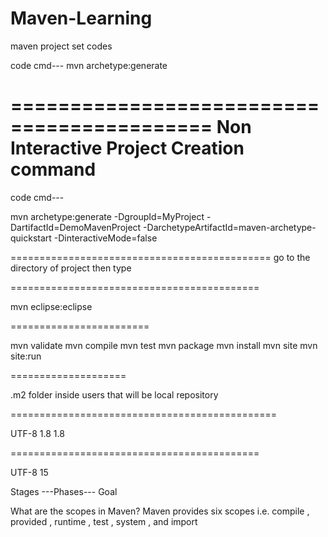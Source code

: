 # Maven-Learning

maven project set codes



code cmd--- mvn archetype:generate



===========================================
Non Interactive Project Creation command
============================================
code cmd---

 mvn archetype:generate -DgroupId=MyProject 
-DartifactId=DemoMavenProject
-DarchetypeArtifactId=maven-archetype-quickstart -DinteractiveMode=false


=============================================
go to the directory of project then type

===========================================

mvn eclipse:eclipse

========================

mvn validate
mvn compile
mvn test
mvn package
mvn install
mvn site
mvn site:run

====================


.m2 folder inside users that will be local repository



==============================================

<properties>
        <project.build.sourceEncoding>UTF-8</project.build.sourceEncoding>
        <maven.compiler.source>1.8</maven.compiler.source>
        <maven.compiler.target>1.8</maven.compiler.target>
</properties>

===========================================

 <!--modern-->
  <properties>
    <project.build.sourceEncoding>UTF-8</project.build.sourceEncoding>
    <maven.compiler.release>15</maven.compiler.release>
  </properties>
  
  
  
  
  
  Stages ---Phases--- Goal
  
  
What are the scopes in Maven?
Maven provides six scopes i.e.
 compile , provided , runtime , test , system , and import